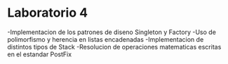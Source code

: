 Laboratorio 4
============

  -Implementacion de los patrones de diseno Singleton y Factory
  -Uso de polimorfismo y herencia en listas encadenadas
  -Implementacion de distintos tipos de Stack
  -Resolucion de operaciones matematicas escritas en el estandar PostFix
